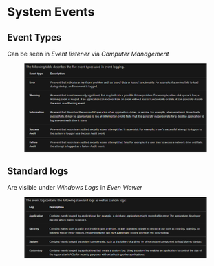 # System Events

## Event Types

Can be seen in _Event listener_ via _Computer Management_

<figure><img src="../../.gitbook/assets/image (13).png" alt=""><figcaption></figcaption></figure>

## Standard logs

Are visible under _Windows Logs_ in _Even Viewer_

<figure><img src="../../.gitbook/assets/image (5).png" alt=""><figcaption></figcaption></figure>
